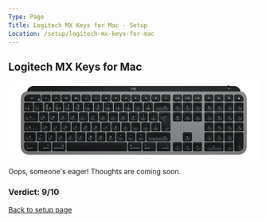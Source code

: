 ```yaml
---
Type: Page
Title: Logitech MX Keys for Mac - Setup
Location: /setup/logitech-mx-keys-for-mac
---
```


## Logitech MX Keys for Mac

<div class="img-container-wide"> <img alt="A picture of the Logitech MX Keys" src="https://raw.githubusercontent.com/george-probably/chachanidze.com/main/Images/setup/logitech-mx-keys-for-mac.webp" )> </div>

Oops, someone's eager! Thoughts are coming soon.

### Verdict: 9/10

[Back to setup page](/setup)